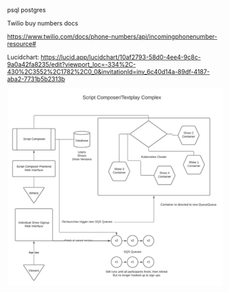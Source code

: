 psql postgres

Twilio buy numbers docs

https://www.twilio.com/docs/phone-numbers/api/incomingphonenumber-resource#

Lucidchart: https://lucid.app/lucidchart/10af2793-58d0-4ee4-9c8c-9a0a42fa8235/edit?viewport_loc=-334%2C-430%2C3552%2C1782%2C0_0&invitationId=inv_6c40d14a-89df-4187-aba2-7731b5b2313b

![alt text](script-composer-text-play.jpeg "Script Composer / Text Play")